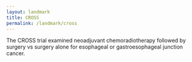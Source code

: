 ```yaml
---
layout: landmark
title: CROSS
permalink: /landmark/cross
---
```


The CROSS trial examined neoadjuvant chemoradiotherapy followed by surgery vs surgery alone for esophageal or gastroesophageal junction cancer.
